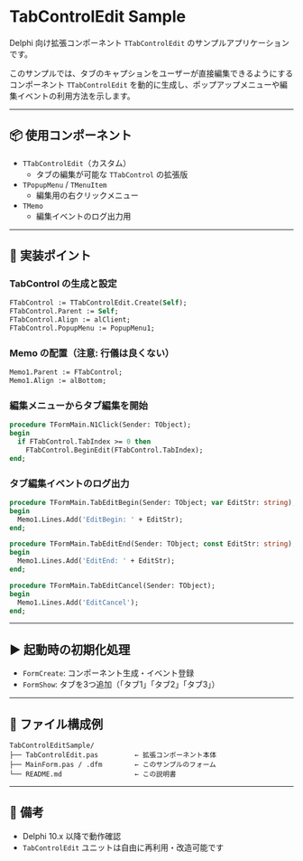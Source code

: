 # TabControlEdit Sample

Delphi 向け拡張コンポーネント `TTabControlEdit` のサンプルアプリケーションです。

このサンプルでは、タブのキャプションをユーザーが直接編集できるようにするコンポーネント `TTabControlEdit` を動的に生成し、ポップアップメニューや編集イベントの利用方法を示します。

---

## 📦 使用コンポーネント

- `TTabControlEdit`（カスタム）  
  - タブの編集が可能な `TTabControl` の拡張版  
- `TPopupMenu` / `TMenuItem`  
  - 編集用の右クリックメニュー  
- `TMemo`  
  - 編集イベントのログ出力用  

---

## 🔧 実装ポイント

### TabControl の生成と設定

```pascal
FTabControl := TTabControlEdit.Create(Self);
FTabControl.Parent := Self;
FTabControl.Align := alClient;
FTabControl.PopupMenu := PopupMenu1;
```

### Memo の配置（注意: 行儀は良くない）

```pascal
Memo1.Parent := FTabControl;
Memo1.Align := alBottom;
```

### 編集メニューからタブ編集を開始

```pascal
procedure TFormMain.N1Click(Sender: TObject);
begin
  if FTabControl.TabIndex >= 0 then
    FTabControl.BeginEdit(FTabControl.TabIndex);
end;
```

### タブ編集イベントのログ出力

```pascal
procedure TFormMain.TabEditBegin(Sender: TObject; var EditStr: string);
begin
  Memo1.Lines.Add('EditBegin: ' + EditStr);
end;

procedure TFormMain.TabEditEnd(Sender: TObject; const EditStr: string);
begin
  Memo1.Lines.Add('EditEnd: ' + EditStr);
end;

procedure TFormMain.TabEditCancel(Sender: TObject);
begin
  Memo1.Lines.Add('EditCancel');
end;
```

---

## ▶️ 起動時の初期化処理

- `FormCreate`: コンポーネント生成・イベント登録
- `FormShow`: タブを3つ追加（「タブ1」「タブ2」「タブ3」）

---

## 📁 ファイル構成例

```
TabControlEditSample/
├── TabControlEdit.pas         ← 拡張コンポーネント本体
├── MainForm.pas / .dfm        ← このサンプルのフォーム
└── README.md                  ← この説明書
```

---

## 📘 備考

- Delphi 10.x 以降で動作確認
- `TabControlEdit` ユニットは自由に再利用・改造可能です

